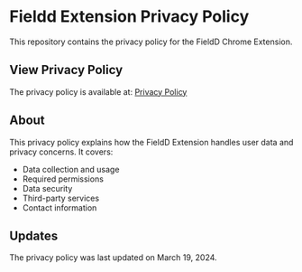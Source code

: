 # Fieldd Extension Privacy Policy

This repository contains the privacy policy for the FieldD Chrome Extension.

## View Privacy Policy

The privacy policy is available at: [Privacy Policy](privacy-policy.html)

## About

This privacy policy explains how the FieldD Extension handles user data and privacy concerns. It covers:
- Data collection and usage
- Required permissions
- Data security
- Third-party services
- Contact information

## Updates

The privacy policy was last updated on March 19, 2024. 
